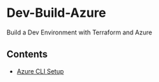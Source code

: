 # Dev-Build-Azure
Build a Dev Environment with Terraform and Azure

## Contents

- [Azure CLI Setup](1-Setup.md)
